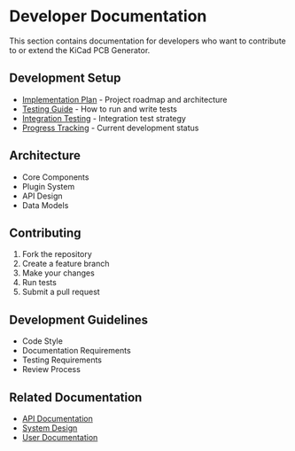 # Developer Documentation

This section contains documentation for developers who want to contribute to or extend the KiCad PCB Generator.

## Development Setup

- [Implementation Plan](implementation_plan.md) - Project roadmap and architecture
- [Testing Guide](testing.md) - How to run and write tests
- [Integration Testing](integration_test_plan.md) - Integration test strategy
- [Progress Tracking](progress.md) - Current development status

## Architecture

- Core Components
- Plugin System
- API Design
- Data Models

## Contributing

1. Fork the repository
2. Create a feature branch
3. Make your changes
4. Run tests
5. Submit a pull request

## Development Guidelines

- Code Style
- Documentation Requirements
- Testing Requirements
- Review Process

## Related Documentation

- [API Documentation](../api/README.md)
- [System Design](../system_design/README.md)
- [User Documentation](../user/README.md) 
